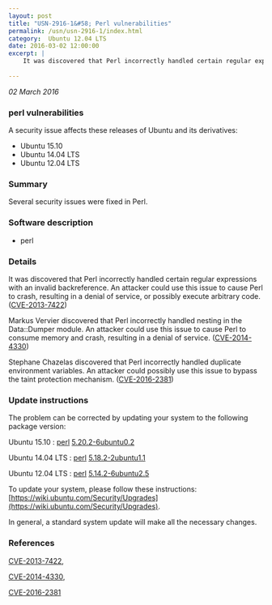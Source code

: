 ```yaml
---
layout: post
title: "USN-2916-1&#58; Perl vulnerabilities"
permalink: /usn/usn-2916-1/index.html
category:  Ubuntu 12.04 LTS
date: 2016-03-02 12:00:00
excerpt: |
    It was discovered that Perl incorrectly handled certain regular expressions with an invalid backreference. An attacker could use this issue to cause Perl to crash, resulting in a denial of service, or possibly execute arbitrary code. ([CVE-2013-7422](http://people.ubuntu.com/~ubuntu-security/cve/CVE-2013-7422))
    
--- 
```

 
 

*02 March 2016*

### perl vulnerabilities

A security issue affects these releases of Ubuntu and its derivatives:

* Ubuntu 15.10
* Ubuntu 14.04 LTS
* Ubuntu 12.04 LTS

### Summary

Several security issues were fixed in Perl. 

### Software description

* perl 

### Details

It was discovered that Perl incorrectly handled certain regular expressions with an invalid backreference. An attacker could use this issue to cause Perl to crash, resulting in a denial of service, or possibly execute arbitrary code. ([CVE-2013-7422](http://people.ubuntu.com/~ubuntu-security/cve/CVE-2013-7422))

Markus Vervier discovered that Perl incorrectly handled nesting in the Data::Dumper module. An attacker could use this issue to cause Perl to consume memory and crash, resulting in a denial of service. ([CVE-2014-4330](http://people.ubuntu.com/~ubuntu-security/cve/CVE-2014-4330))

Stephane Chazelas discovered that Perl incorrectly handled duplicate environment variables. An attacker could possibly use this issue to bypass the taint protection mechanism. ([CVE-2016-2381](http://people.ubuntu.com/~ubuntu-security/cve/CVE-2016-2381)) 

### Update instructions

The problem can be corrected by updating your system to the following package version:

Ubuntu 15.10
 : [perl](https://launchpad.net/ubuntu/+source/perl) <span> [5.20.2-6ubuntu0.2](https://launchpad.net/ubuntu/+source/perl/5.20.2-6ubuntu0.2) </span> 

Ubuntu 14.04 LTS
 : [perl](https://launchpad.net/ubuntu/+source/perl) <span> [5.18.2-2ubuntu1.1](https://launchpad.net/ubuntu/+source/perl/5.18.2-2ubuntu1.1) </span> 

Ubuntu 12.04 LTS
 : [perl](https://launchpad.net/ubuntu/+source/perl) <span> [5.14.2-6ubuntu2.5](https://launchpad.net/ubuntu/+source/perl/5.14.2-6ubuntu2.5) </span> 

To update your system, please follow these instructions: [https://wiki.ubuntu.com/Security/Upgrades](https://wiki.ubuntu.com/Security/Upgrades).

In general, a standard system update will make all the necessary changes. 

### References

 
 [CVE-2013-7422](http://people.ubuntu.com/~ubuntu-security/cve/CVE-2013-7422), 

 [CVE-2014-4330](http://people.ubuntu.com/~ubuntu-security/cve/CVE-2014-4330), 

 [CVE-2016-2381](http://people.ubuntu.com/~ubuntu-security/cve/CVE-2016-2381)
 

